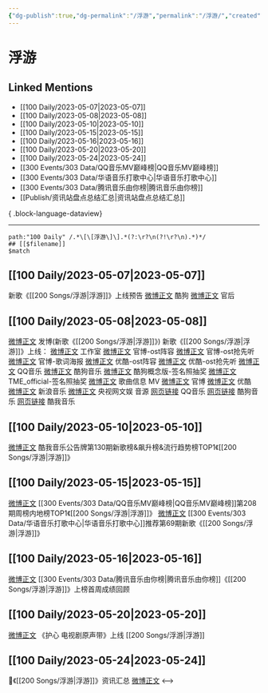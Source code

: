 ```yaml
---
{"dg-publish":true,"dg-permalink":"/浮游","permalink":"/浮游/","created":"2023-05-08T17:45:07.195+08:00","updated":"2023-08-24T18:13:28.633+08:00"}
---
```


# 浮游

## Linked Mentions
- [[100 Daily/2023-05-07\|2023-05-07]]
- [[100 Daily/2023-05-08\|2023-05-08]]
- [[100 Daily/2023-05-10\|2023-05-10]]
- [[100 Daily/2023-05-15\|2023-05-15]]
- [[100 Daily/2023-05-16\|2023-05-16]]
- [[100 Daily/2023-05-20\|2023-05-20]]
- [[100 Daily/2023-05-24\|2023-05-24]]
- [[300 Events/303 Data/QQ音乐MV巅峰榜\|QQ音乐MV巅峰榜]]
- [[300 Events/303 Data/华语音乐打歌中心\|华语音乐打歌中心]]
- [[300 Events/303 Data/腾讯音乐由你榜\|腾讯音乐由你榜]]
- [[Publish/资讯站盘点总结汇总\|资讯站盘点总结汇总]]

{ .block-language-dataview}

---

```expander
path:"100 Daily" /.*\[\[浮游\]\].*(?:\r?\n(?!\r?\n).*)*/
## [[$filename]]
$match
```
## [[100 Daily/2023-05-07\|2023-05-07]]
新歌《[[200 Songs/浮游\|浮游]]》上线预告
[微博正文](http://weibo.com/1665103091/MFq7enBfU) 酷狗
[微博正文](http://weibo.com/5248300719/MFt20opKc) 官后
## [[100 Daily/2023-05-08\|2023-05-08]]
[微博正文](http://weibo.com/1736988591/MFzDreC6B) 发博(新歌《[[200 Songs/浮游\|浮游]]》)
新歌《[[200 Songs/浮游\|浮游]]》上线：
[微博正文](http://weibo.com/7478855230/MFzi9wdq3) 工作室
[微博正文](http://weibo.com/5249695249/MFyXzBd6X) 官博-ost阵容
[微博正文](https://weibo.com/5249695249/MFz1DmSfV) 官博-ost抢先听
[微博正文](https://weibo.com/5249695249/MFz9Kz3ht) 官博-歌词海报
[微博正文](http://weibo.com/1642904381/MFyXzxUaM) 优酷-ost阵容
[微博正文](https://weibo.com/1642904381/MFz1DnYyi) 优酷-ost抢先听
[微博正文](http://weibo.com/2169129705/MFz6V2PX3) QQ音乐
[微博正文](http://weibo.com/1665103091/MFz5Tc5tf) 酷狗音乐
[微博正文](http://weibo.com/7689565545/MFAUGAwVE) 酷狗概念版-签名照抽奖
[微博正文](http://weibo.com/6604869546/MFBgcchf7) TME_official-签名照抽奖
[微博正文](https://weibo.com/6466290670/MFzcjh2Ac) 歌曲信息
MV
[微博正文](https://weibo.com/5249695249/MFz5H7r1M) 官博
[微博正文](https://weibo.com/1642904381/MFz5HDlFa) 优酷
[微博正文](http://weibo.com/1266269835/MFzec1rbI) 新浪音乐
[微博正文](https://weibo.com/7735105675/MFAf489fC) 央视网文娱
音源
[网页链接](https://weibo.cn/sinaurl?u=https%3A%2F%2Fi.y.qq.com%2Fv8%2Fplaysong.html%3Fsongid%3D410679319%26source%3Dyqq%26ADTAG%3Dhz_wb_sf%26channelId%3D10081987) QQ音乐
[网页链接](https://weibo.cn/sinaurl?u=https%3A%2F%2Fm3ws.kugou.com%2Fmixsong%2F8gzxxy70.html) 酷狗音乐
[网页链接](https://weibo.cn/sinaurl?u=http%3A%2F%2Fm.kuwo.cn%2Fnewh5app%2Fplay_detail%2F274870534) 酷我音乐
## [[100 Daily/2023-05-10\|2023-05-10]]
[微博正文](http://weibo.com/1738434147/MFUpab93A) 酷我音乐公告牌第130期新歌榜&飙升榜&流行趋势榜TOP1《[[200 Songs/浮游\|浮游]]》
## [[100 Daily/2023-05-15\|2023-05-15]]
[微博正文](https://weibo.com/2169129705/4901736030147986) [[300 Events/303 Data/QQ音乐MV巅峰榜\|QQ音乐MV巅峰榜]]第208期周榜内地榜TOP1《[[200 Songs/浮游\|浮游]]》
[微博正文](https://weibo.com/7186370005/4901590311636875) [[300 Events/303 Data/华语音乐打歌中心\|华语音乐打歌中心]]推荐第69期新歌《[[200 Songs/浮游\|浮游]]》
## [[100 Daily/2023-05-16\|2023-05-16]]
[微博正文](https://weibo.com/6733257358/4902082668927228) [[300 Events/303 Data/腾讯音乐由你榜\|腾讯音乐由你榜]]《[[200 Songs/浮游\|浮游]]》上榜首周成绩回顾
## [[100 Daily/2023-05-20\|2023-05-20]]
[微博正文](http://weibo.com/6604869546/N1s9Sfdrl) 《护心 电视剧原声带》上线 [[200 Songs/浮游\|浮游]]
## [[100 Daily/2023-05-24\|2023-05-24]]
🌟《[[200 Songs/浮游\|浮游]]》资讯汇总 [微博正文](https://weibo.com/6466290670/4904986830701562)
<-->